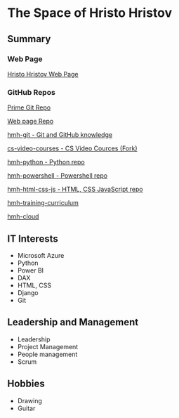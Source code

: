 # The Space of Hristo Hristov

## Summary

### Web Page

[Hristo Hristov Web Page](http://hmhristov.com)

### GitHub Repos

[Prime Git Repo](https://github.com/h111359/h111359)

[Web page Repo](https://github.com/h111359/h111359.github.io)

[hmh-git - Git and GitHub knowledge](https://github.com/h111359/hmh-git)

[cs-video-courses - CS Video Cources (Fork)](https://github.com/h111359/cs-video-courses)

[hmh-python - Python repo](https://github.com/h111359/hmh-python)

[hmh-powershell - Powershell repo](https://github.com/h111359/hmh-powershell)

[hmh-html-css-js - HTML, CSS JavaScript repo](https://github.com/h111359/hmh-html-css-js)

[hmh-training-curriculum](https://github.com/h111359/hmh-training-curriculum)

[hmh-cloud](https://github.com/h111359/hmh-cloud)

## IT Interests

- Microsoft Azure
- Python
- Power BI
- DAX
- HTML, CSS
- Django
- Git

## Leadership and Management

- Leadership
- Project Management
- People management
- Scrum

## Hobbies

- Drawing
- Guitar
